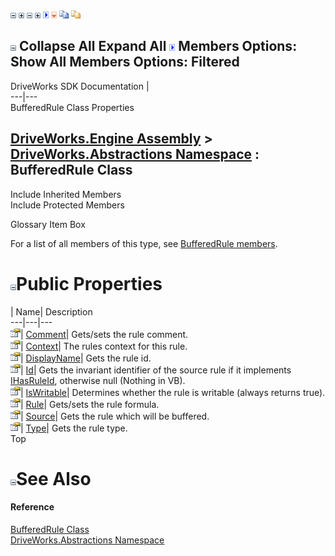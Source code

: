 ![](dotnetimages/collapse.gif) ![](dotnetimages/expand.gif) ![](dotnetimages/collapse.gif) ![](dotnetimages/expand.gif) ![](dotnetimages/drpdown.gif) ![](dotnetimages/drpdown_orange.gif) ![](dotnetimages/copycode.gif) ![](dotnetimages/copycodeHighlight.gif)

![](dotnetimages/collapse.gif) Collapse All Expand All ![](dotnetimages/drpdown.gif) Members Options: Show All  Members Options: Filtered   
---  
DriveWorks SDK Documentation  |   
---|---  
BufferedRule Class Properties   
  
[DriveWorks.Engine Assembly](topic2156.md) > [DriveWorks.Abstractions Namespace](topic5939.md) : BufferedRule Class  
---  
  
Include Inherited Members    
Include Protected Members    


Glossary Item Box

For a list of all members of this type, see [BufferedRule members](topic6018.md).

# ![](dotnetimages/collapse.gif)Public Properties

| Name| Description  
---|---|---  
![Public Property](dotnetimages/publicProperty.gif)| [Comment](topic6027.md)| Gets/sets the rule comment.   
![Public Property](dotnetimages/publicProperty.gif)| [Context](topic6028.md)| The rules context for this rule.   
![Public Property](dotnetimages/publicProperty.gif)| [DisplayName](topic6029.md)| Gets the rule id.   
![Public Property](dotnetimages/publicProperty.gif)| [Id](topic6030.md)| Gets the invariant identifier of the source rule if it implements [IHasRuleId](topic5957.md), otherwise null (Nothing in VB).   
![Public Property](dotnetimages/publicProperty.gif)| [IsWritable](topic6031.md)| Determines whether the rule is writable (always returns true).   
![Public Property](dotnetimages/publicProperty.gif)| [Rule](topic6032.md)| Gets/sets the rule formula.   
![Public Property](dotnetimages/publicProperty.gif)| [Source](topic6033.md)| Gets the rule which will be buffered.   
![Public Property](dotnetimages/publicProperty.gif)| [Type](topic6034.md)| Gets the rule type.   
Top

# ![](dotnetimages/collapse.gif)See Also

#### Reference

[BufferedRule Class](topic6017.md)   
[DriveWorks.Abstractions Namespace](topic5939.md)


